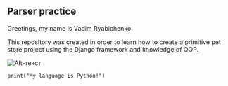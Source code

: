 Parser practice
---
Greetings, my name is Vadim Ryabichenko.

This repository was created in order to learn how to create a primitive pet store project using the Django framework and knowledge of OOP.

![Alt-текст](https://art-trade.com.ua/image/cache/catalog/Blog/11929743_shop2-1200x900.jpg)

`print("My language is Python!")`
